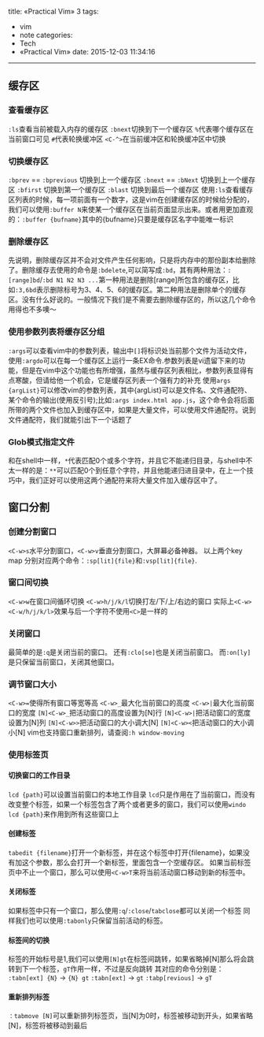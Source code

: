 title: «Practical Vim» 3
tags:
  - vim
  - note
categories:
  - Tech
  - «Practical Vim»
date: 2015-12-03 11:34:16
---

## 缓存区
### 查看缓存区
`:ls`查看当前被载入内存的缓存区
`:bnext`切换到下一个缓存区
`%`代表哪个缓存区在当前窗口可见
`#`代表轮换缓冲区
`<C-^>`在当前缓冲区和轮换缓冲区中切换
<!--more-->
### 切换缓存区
`:bprev` == `:bprevious` 切换到上一个缓存区
`:bnext` == `:bNext` 切换到上一个缓存区
`:bfirst` 切换到第一个缓存区
`:blast` 切换到最后一个缓存区
使用`:ls`查看缓存区列表的时候，每一项前面有一个数字，这是vim在创建缓存区的时候给分配的，我们可以使用`:buffer N`来使某一个缓存区在当前页面显示出来。或者用更加直观的：`:buffer {bufname}`其中的{bufname}只要是缓存区名字中能唯一标识
### 删除缓存区
先说明，删除缓存区并不会对文件产生任何影响，只是将内存中的那份副本给删除了。删除缓存去使用的命令是`:bdelete`,可以简写成`:bd`，其有两种用法：`:[range]bd`/`:bd N1 N2 N3 ...`第一种用法是删除[range]所包含的缓存区，比如`:3,6bd`表示删除标号为3、4、5、6的缓存区。第二种用法是删除单个的缓存区。没有什么好说的。一般情况下我们是不需要去删除缓存区的，所以这几个命令用得也不多噢～
### 使用参数列表将缓存区分组
`:args`可以查看vim中的参数列表，输出中`[]`将标识处当前那个文件为活动文件，使用`:argdo`可以在每一个缓存区上运行一条EX命令.参数列表是vi遗留下来的功能，但是在vim中这个功能也有所增强，虽然与缓存区列表相比，参数列表显得有点寒酸，但请给他一个机会，它是缓存区列表一个强有力的补充
使用`args {argList}`可以修改vim的参数列表，其中{argList}可以是文件名、文件通配符、某个命令的输出(使用反引号);比如`:args index.html app.js`，这个命令会将后面所带的两个文件也加入到缓存区中，如果是大量文件，可以使用文件通配符。说到文件通配符，我们就能引出下一个话题了
### Glob模式指定文件
和在shell中一样，`*`代表匹配0个或多个字符，并且它不能递归目录，与shell中不太一样的是：`**`可以匹配0个到任意个字符，并且他能递归进目录中，在上一个技巧中，我们正好可以使用这两个通配符来将大量文件加入缓存区中了。
## 窗口分割
### 创建分割窗口
`<C-w>s`水平分割窗口，`<C-w>v`垂直分割窗口，大屏幕必备神器。
以上两个key map 分别对应两个命令：`:sp[lit]{file}`和`:vsp[lit]{file}`.
### 窗口间切换
`<C-w>w`在窗口间循环切换
`<C-w>h/j/k/l`切换打左/下/上/右边的窗口
实际上`<C-w><C-w/h/j/k/l>`效果与后一个字符不使用`<C>`是一样的
### 关闭窗口
最简单的是`:q`是关闭当前的窗口。
还有`:clo[se]`也是关闭当前窗口。
而`:on[ly]`是只保留当前窗口，关闭其他窗口。
### 调节窗口大小
`<C-w>=`使得所有窗口等宽等高
`<C-w>_`最大化当前窗口的高度
`<C-w>|`最大化当前窗口的宽度
`[N]<C-w>_`把活动窗口的高度设置为[N]行
`[N]<C-w>|`把活动窗口的宽度设置为[N]列
`[N]<C-w>>`把活动窗口的大小调大[N]
`[N]<C-w><`把活动窗口的大小调小[N]
vim也支持窗口重新排列，请查阅`:h window-moving`
### 使用标签页
#### 切换窗口的工作目录
`lcd {path}`可以设置当前窗口的本地工作目录
`lcd`只是作用在了当前窗口，而没有改变整个标签，如果一个标签包含了两个或者更多的窗口，我们可以使用`windo lcd {path}`来作用到所有这些窗口上
#### 创建标签
`tabedit {filename}`打开一个新标签，并在这个标签中打开{filename}，如果没有加这个参数，那么会打开一个新标签，里面包含一个空缓存区。
如果当前标签页中不止一个窗口，那么可以使用`<C-w>T`来将当前活动窗口移动到新的标签中。
#### 关闭标签
如果标签中只有一个窗口，那么使用`:q`/`:close`/`tabclose`都可以关闭一个标签
同样我们也可以使用`:tabonly`只保留当前活动的标签。
#### 标签间的切换
标签的开始标号是1,我们可以使用`[N]gt`在标签间跳转，如果省略掉[N]那么将会跳转到下一个标签，`gT`作用一样，不过是反向跳转
其对应的命令分别是：
`:tabn[ext] {N}` -> `{N} gt`
`:tabn[ext]` -> `gt`
`:tabp[revious]` -> `gT`
#### 重新排列标签
`：tabmove [N]`可以重新排列标签页，当[N]为0时，标签被移动到开头，如果省略[N]，标签将被移动到最后
